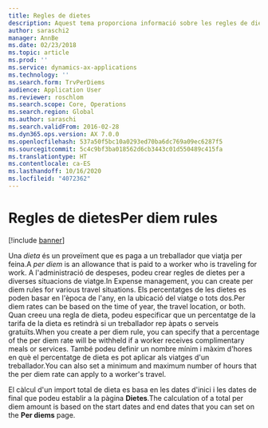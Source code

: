 ```yaml
---
title: Regles de dietes
description: Aquest tema proporciona informació sobre les regles de dietes.
author: saraschi2
manager: AnnBe
ms.date: 02/23/2018
ms.topic: article
ms.prod: ''
ms.service: dynamics-ax-applications
ms.technology: ''
ms.search.form: TrvPerDiems
audience: Application User
ms.reviewer: roschlom
ms.search.scope: Core, Operations
ms.search.region: Global
ms.author: saraschi
ms.search.validFrom: 2016-02-28
ms.dyn365.ops.version: AX 7.0.0
ms.openlocfilehash: 537a50f5bc10a0293ed70ba6dc769a09ec6287f5
ms.sourcegitcommit: 5c4c9bf3ba018562d6cb3443c01d550489c415fa
ms.translationtype: HT
ms.contentlocale: ca-ES
ms.lasthandoff: 10/16/2020
ms.locfileid: "4072362"
---
```

# <a name="per-diem-rules"></a><span data-ttu-id="e7820-103">Regles de dietes</span><span class="sxs-lookup"><span data-stu-id="e7820-103">Per diem rules</span></span>

[!include [banner](../includes/banner.md)]

<span data-ttu-id="e7820-104">Una *dieta* és un proveïment que es paga a un treballador que viatja per feina.</span><span class="sxs-lookup"><span data-stu-id="e7820-104">A *per diem* is an allowance that is paid to a worker who is traveling for work.</span></span> <span data-ttu-id="e7820-105">A l'administració de despeses, podeu crear regles de dietes per a diverses situacions de viatge.</span><span class="sxs-lookup"><span data-stu-id="e7820-105">In Expense management, you can create per diem rules for various travel situations.</span></span> <span data-ttu-id="e7820-106">Els percentatges de les dietes es poden basar en l'època de l'any, en la ubicació del viatge o tots dos.</span><span class="sxs-lookup"><span data-stu-id="e7820-106">Per diem rates can be based on the time of year, the travel location, or both.</span></span> <span data-ttu-id="e7820-107">Quan creeu una regla de dieta, podeu especificar que un percentatge de la tarifa de la dieta es retindrà si un treballador rep àpats o serveis gratuïts.</span><span class="sxs-lookup"><span data-stu-id="e7820-107">When you create a per diem rule, you can specify that a percentage of the per diem rate will be withheld if a worker receives complimentary meals or services.</span></span> <span data-ttu-id="e7820-108">També podeu definir un nombre mínim i màxim d'hores en què el percentatge de dieta es pot aplicar als viatges d'un treballador.</span><span class="sxs-lookup"><span data-stu-id="e7820-108">You can also set a minimum and maximum number of hours that the per diem rate can apply to a worker's travel.</span></span>

<span data-ttu-id="e7820-109">El càlcul d'un import total de dieta es basa en les dates d'inici i les dates de final que podeu establir a la pàgina **Dietes**.</span><span class="sxs-lookup"><span data-stu-id="e7820-109">The calculation of a total per diem amount is based on the start dates and end dates that you can set on the **Per diems** page.</span></span>
